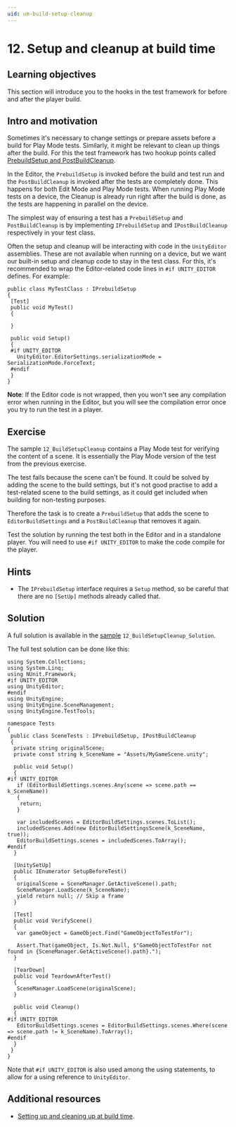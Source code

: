 ```yaml
---
uid: um-build-setup-cleanup
---
```


# 12. Setup and cleanup at build time

## Learning objectives

This section will introduce you to the hooks in the test framework for before and after the player build.

## Intro and motivation

Sometimes it's necessary to change settings or prepare assets before a build for Play Mode tests. Similarly, it might be relevant to clean up things after the build. For this the test framework has two hookup points called [PrebuildSetup and PostBuildCleanup](https://docs.unity3d.com/Packages/com.unity.test-framework@1.1/manual/reference-setup-and-cleanup.html).  
  
In the Editor, the `PrebuildSetup` is invoked before the build and test run and the `PostBuildCleanup` is invoked after the tests are completely done. This happens for both Edit Mode and Play Mode tests. When running Play Mode tests on a device, the Cleanup is already run right after the build is done, as the tests are happening in parallel on the device.  
  
The simplest way of ensuring a test has a `PrebuildSetup` and `PostBuildCleanup` is by implementing `IPrebuildSetup` and `IPostBuildCleanup` respectively in your test class.  
  
Often the setup and cleanup will be interacting with code in the `UnityEditor` assemblies. These are not available when running on a device, but we want our built-in setup and cleanup code to stay in the test class. For this, it's recommended to wrap the Editor-related code lines in `#if UNITY_EDITOR` defines. For example:  

``` lang-cs
public class MyTestClass : IPrebuildSetup
{
 [Test]
 public void MyTest()
 {
 
 }

 public void Setup()
 {
 #if UNITY_EDITOR
   UnityEditor.EditorSettings.serializationMode = SerializationMode.ForceText;
 #endif
 }
}
```
  
**Note**: If the Editor code is not wrapped, then you won't see any compilation error when running in the Editor, but you will see the compilation error once you try to run the test in a player.

## Exercise

The sample `12_BuildSetupCleanup` contains a Play Mode test for verifying the content of a scene. It is essentially the Play Mode version of the test from the previous exercise.  
  
The test fails because the scene can't be found. It could be solved by adding the scene to the build settings, but it's not good practise to add a test-related scene to the build settings, as it could get included when building for non-testing purposes.  
  
Therefore the task is to create a `PrebuildSetup` that adds the scene to `EditorBuildSettings` and a `PostBuildCleanup` that removes it again.  
  
Test the solution by running the test both in the Editor and in a standalone player. You will need to use `#if UNITY_EDITOR` to make the code compile for the player.  

## Hints

*   The `IPrebuildSetup` interface requires a `Setup` method, so be careful that there are no `[SetUp]` methods already called that.

## Solution

A full solution is available in the [sample](welcome#import-samples) `12_BuildSetupCleanup_Solution`.  
  
The full test solution can be done like this:

``` lang-cs
using System.Collections;
using System.Linq;
using NUnit.Framework;
#if UNITY_EDITOR
using UnityEditor;
#endif
using UnityEngine;
using UnityEngine.SceneManagement;
using UnityEngine.TestTools;

namespace Tests
{
 public class SceneTests : IPrebuildSetup, IPostBuildCleanup
 {
  private string originalScene;
  private const string k_SceneName = "Assets/MyGameScene.unity";

  public void Setup()
  {
#if UNITY_EDITOR
   if (EditorBuildSettings.scenes.Any(scene => scene.path == k_SceneName))
   {
    return;
   }
   
   var includedScenes = EditorBuildSettings.scenes.ToList();
   includedScenes.Add(new EditorBuildSettingsScene(k_SceneName, true));
   EditorBuildSettings.scenes = includedScenes.ToArray();
#endif
  }

  [UnitySetUp]
  public IEnumerator SetupBeforeTest()
  {
   originalScene = SceneManager.GetActiveScene().path;
   SceneManager.LoadScene(k_SceneName);
   yield return null; // Skip a frame
  }

  [Test]
  public void VerifyScene()
  {
   var gameObject = GameObject.Find("GameObjectToTestFor");

   Assert.That(gameObject, Is.Not.Null, $"GameObjectToTestFor not found in {SceneManager.GetActiveScene().path}.");
  }

  [TearDown]
  public void TeardownAfterTest()
  {
   SceneManager.LoadScene(originalScene);
  }

  public void Cleanup()
  {
#if UNITY_EDITOR
   EditorBuildSettings.scenes = EditorBuildSettings.scenes.Where(scene => scene.path != k_SceneName).ToArray();
#endif
  }
 }
}
```

Note that `#if UNITY_EDITOR` is also used among the using statements, to allow for a using reference to `UnityEditor`.

## Additional resources

* [Setting up and cleaning up at build time](../reference-setup-and-cleanup).
